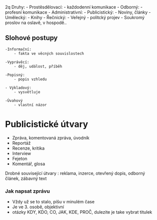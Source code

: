  2q
Druhy:
	- Prostěsdělovací: 
		- každodenní komunikace
	- Odborný: 
		- profesní komunikace
	- Administrativní:
	- Publicistický:
		- Noviny, články
	- Umělecký:
		- Knihy
	- Řečnický:
		- Veřejný - politcký projev
		- Soukromý proslov na oslavě, v hospodě..



## Slohové postupy

	-Informační:
		- fakta ve věcných souvislostech

	-Vyprávěcí:
		- děj, událost, příběh

	-Popisný:
		- popis vzhledu

	- Výkladový:
		- vysvětluje

	-Úvahový
		- vlastní názor



# Publicistické útvary

- Zpráva, komentovaná zpráva, úvodník
- Reportáž
- Recenze, kritika
- Interview
- Fejeton
- Komentář, glosa

Drobné související útvary : reklama, inzerce, otevřený dopis, odborný  článek, zábavný text


### Jak napsat zprávu

- Vždy už se to stalo, píšu v minulém čase
- Je ve 3. osobě, objektivní
- otázky KDY, KDO, CO, JAK, KDE, PROČ, dulezite je take vybrat titulek


	